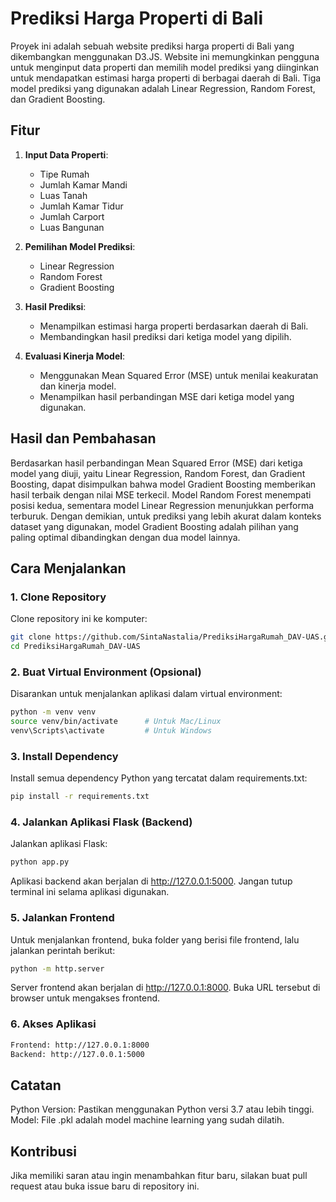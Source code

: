 # Prediksi Harga Properti di Bali

Proyek ini adalah sebuah website prediksi harga properti di Bali yang dikembangkan menggunakan D3.JS. Website ini memungkinkan pengguna untuk menginput data properti dan memilih model prediksi yang diinginkan untuk mendapatkan estimasi harga properti di berbagai daerah di Bali. Tiga model prediksi yang digunakan adalah Linear Regression, Random Forest, dan Gradient Boosting.

## Fitur

1. **Input Data Properti**:
   - Tipe Rumah
   - Jumlah Kamar Mandi
   - Luas Tanah
   - Jumlah Kamar Tidur
   - Jumlah Carport
   - Luas Bangunan

2. **Pemilihan Model Prediksi**:
   - Linear Regression
   - Random Forest
   - Gradient Boosting

3. **Hasil Prediksi**:
   - Menampilkan estimasi harga properti berdasarkan daerah di Bali.
   - Membandingkan hasil prediksi dari ketiga model yang dipilih.

4. **Evaluasi Kinerja Model**:
   - Menggunakan Mean Squared Error (MSE) untuk menilai keakuratan dan kinerja model.
   - Menampilkan hasil perbandingan MSE dari ketiga model yang digunakan.

## Hasil dan Pembahasan

Berdasarkan hasil perbandingan Mean Squared Error (MSE) dari ketiga model yang diuji, yaitu Linear Regression, Random Forest, dan Gradient Boosting, dapat disimpulkan bahwa model Gradient Boosting memberikan hasil terbaik dengan nilai MSE terkecil. Model Random Forest menempati posisi kedua, sementara model Linear Regression menunjukkan performa terburuk. Dengan demikian, untuk prediksi yang lebih akurat dalam konteks dataset yang digunakan, model Gradient Boosting adalah pilihan yang paling optimal dibandingkan dengan dua model lainnya.


## Cara Menjalankan

### 1. Clone Repository
Clone repository ini ke komputer:
```bash
git clone https://github.com/SintaNastalia/PrediksiHargaRumah_DAV-UAS.git
cd PrediksiHargaRumah_DAV-UAS
```


### 2. Buat Virtual Environment (Opsional)
Disarankan untuk menjalankan aplikasi dalam virtual environment:
```bash
python -m venv venv
source venv/bin/activate      # Untuk Mac/Linux
venv\Scripts\activate         # Untuk Windows
```


### 3. Install Dependency
Install semua dependency Python yang tercatat dalam requirements.txt:
```bash
pip install -r requirements.txt
```


### 4. Jalankan Aplikasi Flask (Backend)
Jalankan aplikasi Flask:
```bash
python app.py
```
Aplikasi backend akan berjalan di http://127.0.0.1:5000. Jangan tutup terminal ini selama aplikasi digunakan.


### 5. Jalankan Frontend
Untuk menjalankan frontend, buka folder yang berisi file frontend, lalu jalankan perintah berikut:
```bash
python -m http.server
```
Server frontend akan berjalan di http://127.0.0.1:8000. Buka URL tersebut di browser untuk mengakses frontend.


### 6. Akses Aplikasi
```bash
Frontend: http://127.0.0.1:8000
Backend: http://127.0.0.1:5000
```



## Catatan
Python Version: Pastikan menggunakan Python versi 3.7 atau lebih tinggi.
Model: File .pkl adalah model machine learning yang sudah dilatih.


## Kontribusi
Jika memiliki saran atau ingin menambahkan fitur baru, silakan buat pull request atau buka issue baru di repository ini.
